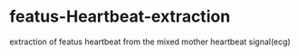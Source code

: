 # featus-Heartbeat-extraction
extraction of featus heartbeat from the mixed mother heartbeat signal(ecg)
